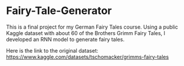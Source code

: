# Fairy-Tale-Generator
This is a final project for my German Fairy Tales course. Using a public Kaggle dataset with about 60 of the Brothers Grimm Fairy Tales, I developed an RNN model to generate fairy tales.

Here is the link to the original dataset: https://www.kaggle.com/datasets/tschomacker/grimms-fairy-tales
